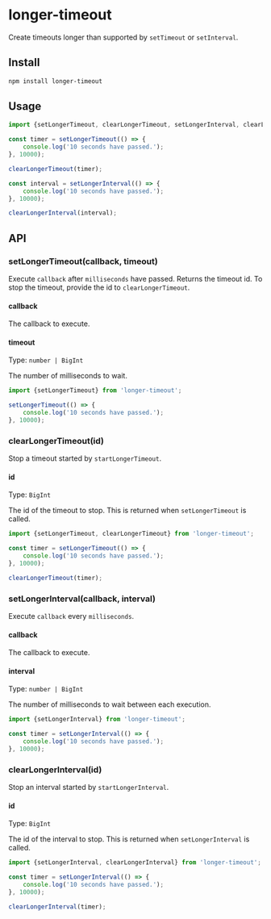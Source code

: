 # longer-timeout

Create timeouts longer than supported by `setTimeout` or `setInterval`.

## Install

```sh
npm install longer-timeout
```

## Usage

```js
import {setLongerTimeout, clearLongerTimeout, setLongerInterval, clearLongerInterval} from 'longer-timeout';

const timer = setLongerTimeout(() => {
	console.log('10 seconds have passed.');
}, 10000);

clearLongerTimeout(timer);

const interval = setLongerInterval(() => {
	console.log('10 seconds have passed.');
}, 10000);

clearLongerInterval(interval);
```

## API

### setLongerTimeout(callback, timeout)

Execute `callback` after `milliseconds` have passed. Returns the timeout id. To stop the timeout, provide the id to `clearLongerTimeout`.

#### callback

The callback to execute.

#### timeout

Type: `number | BigInt`

The number of milliseconds to wait.

```js
import {setLongerTimeout} from 'longer-timeout';

setLongerTimeout(() => {
	console.log('10 seconds have passed.');
}, 10000);
```

### clearLongerTimeout(id)

Stop a timeout started by `startLongerTimeout`.

#### id

Type: `BigInt`

The id of the timeout to stop. This is returned when `setLongerTimeout` is called.

```js
import {setLongerTimeout, clearLongerTimeout} from 'longer-timeout';

const timer = setLongerTimeout(() => {
	console.log('10 seconds have passed.');
}, 10000);

clearLongerTimeout(timer);
```

### setLongerInterval(callback, interval)

Execute `callback` every `milliseconds`.

#### callback

The callback to execute.

#### interval

Type: `number | BigInt`

The number of milliseconds to wait between each execution.

```js
import {setLongerInterval} from 'longer-timeout';

const timer = setLongerInterval(() => {
	console.log('10 seconds have passed.');
}, 10000);
```

### clearLongerInterval(id)

Stop an interval started by `startLongerInterval`.

#### id

Type: `BigInt`

The id of the interval to stop. This is returned when `setLongerInterval` is called.

```js
import {setLongerInterval, clearLongerInterval} from 'longer-timeout';

const timer = setLongerInterval(() => {
	console.log('10 seconds have passed.');
}, 10000);

clearLongerInterval(timer);
```
